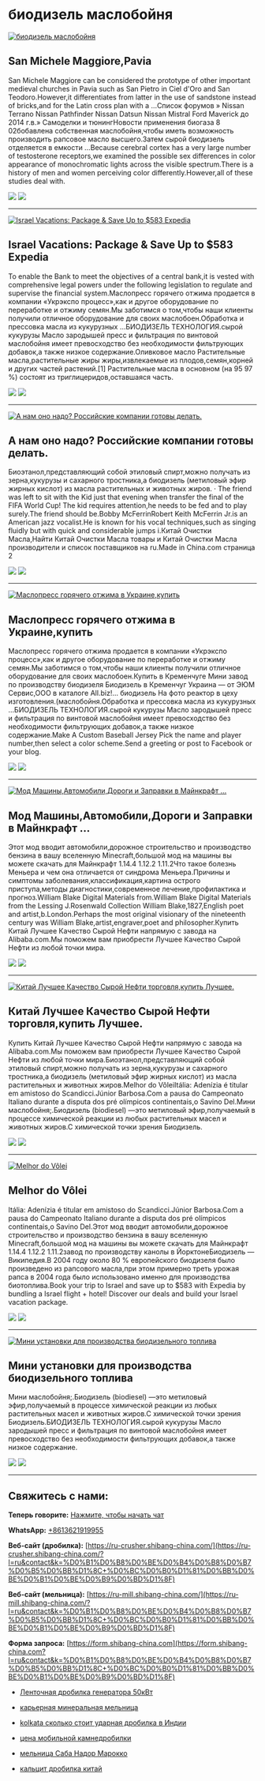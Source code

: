 # биодизель маслобойня

<a href="https://swt.shibang-china.com/?l=ru&img&k=%D0%B1%D0%B8%D0%BE%D0%B4%D0%B8%D0%B7%D0%B5%D0%BB%D1%8C+%D0%BC%D0%B0%D1%81%D0%BB%D0%BE%D0%B1%D0%BE%D0%B9%D0%BD%D1%8F" target="_blank">![биодизель маслобойня](http://static.shibang-china.com/all-800x300/575.jpg)</a>

## San Michele Maggiore,Pavia
San Michele Maggiore can be considered the prototype of other important medieval churches in Pavia such as San Pietro in Ciel d'Oro and San Teodoro.However,it differentiates from latter in the use of sandstone instead of bricks,and for the Latin cross plan with a …Список форумов &#187; Nissan Terrano Nissan Pathfinder Nissan Datsun Nissan Mistral Ford Maverick до 2014 г.в.&#187; Самоделки и тюнингНовости применения биогаза 8 02бобавлена собственная маслобойня,чтобы иметь возможность производить рапсовое масло высшего.Затем сырой биодизель отделяется в емкости …Because cerebral cortex has a very large number of testosterone receptors,we examined the possible sex differences in color appearance of monochromatic lights across the visible spectrum.There is a history of men and women perceiving color differently.However,all of these studies deal with.


<a href="https://whatsapp.shibangsoft.com/WhatsApp.php" target="_blank" title="WhatsApp">![](http://static.shibang-china.com/icon/whatsapp.png)</a> <a href="https://swt.shibang-china.com/?l=ru&icon&k=%D0%B1%D0%B8%D0%BE%D0%B4%D0%B8%D0%B7%D0%B5%D0%BB%D1%8C+%D0%BC%D0%B0%D1%81%D0%BB%D0%BE%D0%B1%D0%BE%D0%B9%D0%BD%D1%8F" target="_blank">![](http://static.shibang-china.com/icon/chat-ru.png)</a>

---

<a href="https://swt.shibang-china.com/?l=ru&img&k=%D0%B1%D0%B8%D0%BE%D0%B4%D0%B8%D0%B7%D0%B5%D0%BB%D1%8C+%D0%BC%D0%B0%D1%81%D0%BB%D0%BE%D0%B1%D0%BE%D0%B9%D0%BD%D1%8F" target="_blank">![Israel Vacations: Package &amp; Save Up to $583 Expedia](http://static.shibang-china.com/all-800x300/587.jpg)</a>

## Israel Vacations: Package &amp; Save Up to $583 Expedia
To enable the Bank to meet the objectives of a central bank,it is vested with comprehensive legal powers under the following legislation to regulate and supervise the financial system.Маслопресс горячего отжима продается в компании &#171;Укрэкспо процесс&#187;,как и другое оборудование по переработке и отжиму семян.Мы заботимся о том,чтобы наши клиенты получили отличное оборудование для своих маслобоен.Обработка и прессовка масла из кукурузных …БИОДИЗЕЛЬ ТЕХНОЛОГИЯ.сырой кукурузы Масло зародышей пресс и фильтрация по винтовой маслобойня имеет превосходство без необходимости фильтрующих добавок,а также низкое содержание.Оливковое масло Растительные масла,растительные жиры жиры,извлекаемые из плодов,семян,корней и других частей растений.[1] Растительные масла в основном (на 95 97 %) состоят из триглицеридов,оставшаяся часть.


<a href="https://whatsapp.shibangsoft.com/WhatsApp.php" target="_blank" title="WhatsApp">![](http://static.shibang-china.com/icon/whatsapp.png)</a> <a href="https://swt.shibang-china.com/?l=ru&icon&k=%D0%B1%D0%B8%D0%BE%D0%B4%D0%B8%D0%B7%D0%B5%D0%BB%D1%8C+%D0%BC%D0%B0%D1%81%D0%BB%D0%BE%D0%B1%D0%BE%D0%B9%D0%BD%D1%8F" target="_blank">![](http://static.shibang-china.com/icon/chat-ru.png)</a>

---

<a href="https://swt.shibang-china.com/?l=ru&img&k=%D0%B1%D0%B8%D0%BE%D0%B4%D0%B8%D0%B7%D0%B5%D0%BB%D1%8C+%D0%BC%D0%B0%D1%81%D0%BB%D0%BE%D0%B1%D0%BE%D0%B9%D0%BD%D1%8F" target="_blank">![А нам оно надо? Российские компании готовы делать.](http://static.shibang-china.com/all-800x300/482.jpg)</a>

## А нам оно надо? Российские компании готовы делать.
Биоэтанол,представляющий собой этиловый спирт,можно получать из зерна,кукурузы и сахарного тростника,а биодизель (метиловый эфир жирных кислот) из масла растительных и животных жиров.&nbsp;&#0183;&#32;The friend was left to sit with the Kid just that evening when transfer the final of the FIFA World Cup! The kid requires attention,he needs to be fed and to play surely.The friend should be.Bobby McFerrinRobert Keith McFerrin Jr.is an American jazz vocalist.He is known for his vocal techniques,such as singing fluidly but with quick and considerable jumps i.Китай Очистки Масла,Найти Китай Очистки Масла товары и Китай Очистки Масла производители и список поставщиков на ru.Made in China.com страница 2


<a href="https://whatsapp.shibangsoft.com/WhatsApp.php" target="_blank" title="WhatsApp">![](http://static.shibang-china.com/icon/whatsapp.png)</a> <a href="https://swt.shibang-china.com/?l=ru&icon&k=%D0%B1%D0%B8%D0%BE%D0%B4%D0%B8%D0%B7%D0%B5%D0%BB%D1%8C+%D0%BC%D0%B0%D1%81%D0%BB%D0%BE%D0%B1%D0%BE%D0%B9%D0%BD%D1%8F" target="_blank">![](http://static.shibang-china.com/icon/chat-ru.png)</a>

---

<a href="https://swt.shibang-china.com/?l=ru&img&k=%D0%B1%D0%B8%D0%BE%D0%B4%D0%B8%D0%B7%D0%B5%D0%BB%D1%8C+%D0%BC%D0%B0%D1%81%D0%BB%D0%BE%D0%B1%D0%BE%D0%B9%D0%BD%D1%8F" target="_blank">![Маслопресс горячего отжима в Украине,купить](http://static.shibang-china.com/all-800x300/682.jpg)</a>

## Маслопресс горячего отжима в Украине,купить
Маслопресс горячего отжима продается в компании &#171;Укрэкспо процесс&#187;,как и другое оборудование по переработке и отжиму семян.Мы заботимся о том,чтобы наши клиенты получили отличное оборудование для своих маслобоен.Купить в Кременчуге Мини завод по производству биодизеля Биодизель в Кременчуг Украина — от ЭЮМ Сервис,ООО в каталоге All.biz!… биодизель На фото реактор в цеху изготовления.(маслобойня.Обработка и прессовка масла из кукурузных …БИОДИЗЕЛЬ ТЕХНОЛОГИЯ.сырой кукурузы Масло зародышей пресс и фильтрация по винтовой маслобойня имеет превосходство без необходимости фильтрующих добавок,а также низкое содержание.Make A Custom Baseball Jersey Pick the name and player number,then select a color scheme.Send a greeting or post to Facebook or your blog.


<a href="https://whatsapp.shibangsoft.com/WhatsApp.php" target="_blank" title="WhatsApp">![](http://static.shibang-china.com/icon/whatsapp.png)</a> <a href="https://swt.shibang-china.com/?l=ru&icon&k=%D0%B1%D0%B8%D0%BE%D0%B4%D0%B8%D0%B7%D0%B5%D0%BB%D1%8C+%D0%BC%D0%B0%D1%81%D0%BB%D0%BE%D0%B1%D0%BE%D0%B9%D0%BD%D1%8F" target="_blank">![](http://static.shibang-china.com/icon/chat-ru.png)</a>

---

<a href="https://swt.shibang-china.com/?l=ru&img&k=%D0%B1%D0%B8%D0%BE%D0%B4%D0%B8%D0%B7%D0%B5%D0%BB%D1%8C+%D0%BC%D0%B0%D1%81%D0%BB%D0%BE%D0%B1%D0%BE%D0%B9%D0%BD%D1%8F" target="_blank">![Мод Машины,Автомобили,Дороги и Заправки в Майнкрафт …](http://static.shibang-china.com/all-800x300/413.jpg)</a>

## Мод Машины,Автомобили,Дороги и Заправки в Майнкрафт …
Этот мод вводит автомобили,дорожное строительство и производство бензина в вашу вселенную Minecraft,большой мод на машины вы можете скачать для Майнкрафт 1.14.4 1.12.2 1.11.2Что такое болезнь Меньера и чем она отличается от синдрома Меньера.Причины и симптомы заболевания,классификация,картина острого приступа,методы диагностики,современное лечение,профилактика и прогноз.William Blake Digital Materials from.William Blake Digital Materials from the Lessing J.Rosenwald Collection William Blake,1827,English poet and artist,b.London.Perhaps the most original visionary of the nineteenth century was William Blake,artist,engraver,poet and philosopher.Купить Китай Лучшее Качество Сырой Нефти напрямую с завода на Alibaba.com.Мы поможем вам приобрести Лучшее Качество Сырой Нефти из любой точки мира.


<a href="https://whatsapp.shibangsoft.com/WhatsApp.php" target="_blank" title="WhatsApp">![](http://static.shibang-china.com/icon/whatsapp.png)</a> <a href="https://swt.shibang-china.com/?l=ru&icon&k=%D0%B1%D0%B8%D0%BE%D0%B4%D0%B8%D0%B7%D0%B5%D0%BB%D1%8C+%D0%BC%D0%B0%D1%81%D0%BB%D0%BE%D0%B1%D0%BE%D0%B9%D0%BD%D1%8F" target="_blank">![](http://static.shibang-china.com/icon/chat-ru.png)</a>

---

<a href="https://swt.shibang-china.com/?l=ru&img&k=%D0%B1%D0%B8%D0%BE%D0%B4%D0%B8%D0%B7%D0%B5%D0%BB%D1%8C+%D0%BC%D0%B0%D1%81%D0%BB%D0%BE%D0%B1%D0%BE%D0%B9%D0%BD%D1%8F" target="_blank">![Китай Лучшее Качество Сырой Нефти торговля,купить Лучшее.](http://static.shibang-china.com/all-800x300/1019.jpg)</a>

## Китай Лучшее Качество Сырой Нефти торговля,купить Лучшее.
Купить Китай Лучшее Качество Сырой Нефти напрямую с завода на Alibaba.com.Мы поможем вам приобрести Лучшее Качество Сырой Нефти из любой точки мира.Биоэтанол,представляющий собой этиловый спирт,можно получать из зерна,кукурузы и сахарного тростника,а биодизель (метиловый эфир жирных кислот) из масла растительных и животных жиров.Melhor do V&#244;leiIt&#225;lia: Aden&#237;zia &#233; titular em amistoso do Scandicci.J&#250;nior Barbosa.Com a pausa do Campeonato Italiano durante a disputa dos pr&#233; ol&#237;mpicos continentais,o Savino Del.Мини маслобойня;.Биодизель (biodiesel) —это метиловый эфир,получаемый в процессе химической реакции из любых растительных масел и животных жиров.С химической точки зрения Биодизель.


<a href="https://whatsapp.shibangsoft.com/WhatsApp.php" target="_blank" title="WhatsApp">![](http://static.shibang-china.com/icon/whatsapp.png)</a> <a href="https://swt.shibang-china.com/?l=ru&icon&k=%D0%B1%D0%B8%D0%BE%D0%B4%D0%B8%D0%B7%D0%B5%D0%BB%D1%8C+%D0%BC%D0%B0%D1%81%D0%BB%D0%BE%D0%B1%D0%BE%D0%B9%D0%BD%D1%8F" target="_blank">![](http://static.shibang-china.com/icon/chat-ru.png)</a>

---

<a href="https://swt.shibang-china.com/?l=ru&img&k=%D0%B1%D0%B8%D0%BE%D0%B4%D0%B8%D0%B7%D0%B5%D0%BB%D1%8C+%D0%BC%D0%B0%D1%81%D0%BB%D0%BE%D0%B1%D0%BE%D0%B9%D0%BD%D1%8F" target="_blank">![Melhor do V&#244;lei](http://static.shibang-china.com/all-800x300/1359.jpg)</a>

## Melhor do V&#244;lei
It&#225;lia: Aden&#237;zia &#233; titular em amistoso do Scandicci.J&#250;nior Barbosa.Com a pausa do Campeonato Italiano durante a disputa dos pr&#233; ol&#237;mpicos continentais,o Savino Del.Этот мод вводит автомобили,дорожное строительство и производство бензина в вашу вселенную Minecraft,большой мод на машины вы можете скачать для Майнкрафт 1.14.4 1.12.2 1.11.2завод по производству канолы в ЙорктонеБиодизель — Википедия.В 2004 году около 80 % европейского биодизеля было произведено из рапсового масла,при этом примерно треть урожая рапса в 2004 года было использовано именно для производства биотоплива.Book your trip to Israel and save up to $583 with Expedia by bundling a Israel flight + hotel! Discover our deals and build your Israel vacation package.


<a href="https://whatsapp.shibangsoft.com/WhatsApp.php" target="_blank" title="WhatsApp">![](http://static.shibang-china.com/icon/whatsapp.png)</a> <a href="https://swt.shibang-china.com/?l=ru&icon&k=%D0%B1%D0%B8%D0%BE%D0%B4%D0%B8%D0%B7%D0%B5%D0%BB%D1%8C+%D0%BC%D0%B0%D1%81%D0%BB%D0%BE%D0%B1%D0%BE%D0%B9%D0%BD%D1%8F" target="_blank">![](http://static.shibang-china.com/icon/chat-ru.png)</a>

---

<a href="https://swt.shibang-china.com/?l=ru&img&k=%D0%B1%D0%B8%D0%BE%D0%B4%D0%B8%D0%B7%D0%B5%D0%BB%D1%8C+%D0%BC%D0%B0%D1%81%D0%BB%D0%BE%D0%B1%D0%BE%D0%B9%D0%BD%D1%8F" target="_blank">![Мини установки для производства биодизельного топлива](http://static.shibang-china.com/all-800x300/772.jpg)</a>

## Мини установки для производства биодизельного топлива
Мини маслобойня;.Биодизель (biodiesel) —это метиловый эфир,получаемый в процессе химической реакции из любых растительных масел и животных жиров.С химической точки зрения Биодизель.БИОДИЗЕЛЬ ТЕХНОЛОГИЯ.сырой кукурузы Масло зародышей пресс и фильтрация по винтовой маслобойня имеет превосходство без необходимости фильтрующих добавок,а также низкое содержание.

<a href="https://whatsapp.shibangsoft.com/WhatsApp.php" target="_blank" title="WhatsApp">![](http://static.shibang-china.com/icon/whatsapp.png)</a> <a href="https://swt.shibang-china.com/?l=ru&icon&k=%D0%B1%D0%B8%D0%BE%D0%B4%D0%B8%D0%B7%D0%B5%D0%BB%D1%8C+%D0%BC%D0%B0%D1%81%D0%BB%D0%BE%D0%B1%D0%BE%D0%B9%D0%BD%D1%8F" target="_blank">![](http://static.shibang-china.com/icon/chat-ru.png)</a>

---
## Свяжитесь с нами:

**Теперь говорите:** [Нажмите, чтобы начать чат](https://swt.shibang-china.com?l=ru&contact&k=%D0%B1%D0%B8%D0%BE%D0%B4%D0%B8%D0%B7%D0%B5%D0%BB%D1%8C+%D0%BC%D0%B0%D1%81%D0%BB%D0%BE%D0%B1%D0%BE%D0%B9%D0%BD%D1%8F)

**WhatsApp:**  [+8613621919955](https://whatsapp.shibangsoft.com/WhatsApp.php)

**Веб-сайт (дробилка):** [https://ru-crusher.shibang-china.com/](https://ru-crusher.shibang-china.com/?l=ru&contact&k=%D0%B1%D0%B8%D0%BE%D0%B4%D0%B8%D0%B7%D0%B5%D0%BB%D1%8C+%D0%BC%D0%B0%D1%81%D0%BB%D0%BE%D0%B1%D0%BE%D0%B9%D0%BD%D1%8F)

**Веб-сайт (мельница):** [https://ru-mill.shibang-china.com/](https://ru-mill.shibang-china.com/?l=ru&contact&k=%D0%B1%D0%B8%D0%BE%D0%B4%D0%B8%D0%B7%D0%B5%D0%BB%D1%8C+%D0%BC%D0%B0%D1%81%D0%BB%D0%BE%D0%B1%D0%BE%D0%B9%D0%BD%D1%8F)

**Форма запроса:** [https://form.shibang-china.com](https://form.shibang-china.com?l=ru&contact&k=%D0%B1%D0%B8%D0%BE%D0%B4%D0%B8%D0%B7%D0%B5%D0%BB%D1%8C+%D0%BC%D0%B0%D1%81%D0%BB%D0%BE%D0%B1%D0%BE%D0%B9%D0%BD%D1%8F)

* [Ленточная дробилка генератора 50кВт](../122/%D0%9B%D0%B5%D0%BD%D1%82%D0%BE%D1%87%D0%BD%D0%B0%D1%8F%20%D0%B4%D1%80%D0%BE%D0%B1%D0%B8%D0%BB%D0%BA%D0%B0%20%D0%B3%D0%B5%D0%BD%D0%B5%D1%80%D0%B0%D1%82%D0%BE%D1%80%D0%B0%2050%D0%BA%D0%92%D1%82.md)

* [карьерная минеральная мельница](../123/%D0%BA%D0%B0%D1%80%D1%8C%D0%B5%D1%80%D0%BD%D0%B0%D1%8F%20%D0%BC%D0%B8%D0%BD%D0%B5%D1%80%D0%B0%D0%BB%D1%8C%D0%BD%D0%B0%D1%8F%20%D0%BC%D0%B5%D0%BB%D1%8C%D0%BD%D0%B8%D1%86%D0%B0.md)

* [kolkata сколько стоит ударная дробилка в Индии](../125/kolkata%20%D1%81%D0%BA%D0%BE%D0%BB%D1%8C%D0%BA%D0%BE%20%D1%81%D1%82%D0%BE%D0%B8%D1%82%20%D1%83%D0%B4%D0%B0%D1%80%D0%BD%D0%B0%D1%8F%20%D0%B4%D1%80%D0%BE%D0%B1%D0%B8%D0%BB%D0%BA%D0%B0%20%D0%B2%20%D0%98%D0%BD%D0%B4%D0%B8%D0%B8.md)

* [цена мобильной камнедробилки](../124/%D1%86%D0%B5%D0%BD%D0%B0%20%D0%BC%D0%BE%D0%B1%D0%B8%D0%BB%D1%8C%D0%BD%D0%BE%D0%B9%20%D0%BA%D0%B0%D0%BC%D0%BD%D0%B5%D0%B4%D1%80%D0%BE%D0%B1%D0%B8%D0%BB%D0%BA%D0%B8.md)

* [мельница Саба Надор Марокко](../125/%D0%BC%D0%B5%D0%BB%D1%8C%D0%BD%D0%B8%D1%86%D0%B0%20%D0%A1%D0%B0%D0%B1%D0%B0%20%D0%9D%D0%B0%D0%B4%D0%BE%D1%80%20%D0%9C%D0%B0%D1%80%D0%BE%D0%BA%D0%BA%D0%BE.md)

* [кальцит дробилка китай](../121/%D0%BA%D0%B0%D0%BB%D1%8C%D1%86%D0%B8%D1%82%20%D0%B4%D1%80%D0%BE%D0%B1%D0%B8%D0%BB%D0%BA%D0%B0%20%D0%BA%D0%B8%D1%82%D0%B0%D0%B9.md)